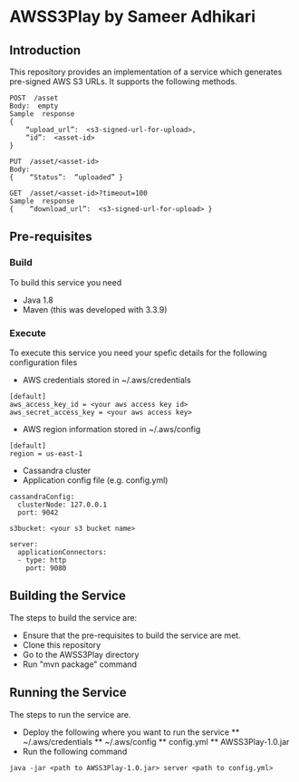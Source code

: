 # AWSS3Play by Sameer Adhikari

## Introduction
This repository provides an implementation of a service which generates pre-signed AWS S3 URLs. It supports the following methods.

```
POST  /asset
Body:  empty
Sample  response
{    
    “upload_url”:  <s3-signed-url-for-upload>,    
    “id”:  <asset-id>
}

PUT  /asset/<asset-id> 
Body:
{    “Status”:  “uploaded” }

GET  /asset/<asset-id>?timeout=100
Sample  response
{    “download_url”:  <s3-signed-url-for-upload> }
```

## Pre-requisites
### Build
To build this service you need 
* Java 1.8
* Maven (this was developed with 3.3.9)

### Execute
To execute this service you need your spefic details for the following configuration files
* AWS credentials stored in ~/.aws/credentials
```
[default]
aws_access_key_id = <your aws access key id> 
aws_secret_access_key = <your aws access key>
```
* AWS region information stored in ~/.aws/config
```
[default]
region = us-east-1
```
* Cassandra cluster
* Application config file (e.g. config.yml)
```
cassandraConfig:
  clusterNode: 127.0.0.1
  port: 9042

s3bucket: <your s3 bucket name>

server:
  applicationConnectors:
  - type: http
    port: 9080

```

## Building the Service
The steps to build the service are:
* Ensure that the pre-requisites to build the service are met.
* Clone this repository
* Go to the AWSS3Play directory
* Run "mvn package" command

## Running the Service
The steps to run the service are.
* Deploy the following where you want to run the service
** ~/.aws/credentials
** ~/.aws/config
** config.yml
** AWSS3Play-1.0.jar
* Run the following command 
```
java -jar <path to AWSS3Play-1.0.jar> server <path to config.yml>
```
